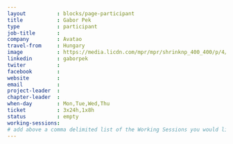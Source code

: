 ```yaml
---
layout          : blocks/page-participant
title           : Gabor Pek
type            : participant
job-title       :
company         : Avatao
travel-from     : Hungary
image           : https://media.licdn.com/mpr/mpr/shrinknp_400_400/p/4/005/054/064/2dbe99f.jpg
linkedin        : gaborpek
twiter          :
facebook        :
website         :
email           :
project-leader  :
chapter-leader  :
when-day        : Mon,Tue,Wed,Thu
ticket          : 3x24h,1x8h
status          : empty
working-sessions:
# add above a comma delimited list of the Working Sessions you would like to attend (use the session's title)
---
```


<!-- put more details about participant here -->
